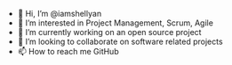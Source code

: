 - 👋 Hi, I’m @iamshellyan
- 👀 I’m interested in Project Management, Scrum, Agile
- 🌱 I’m currently working on an open source project 
- 💞️ I’m looking to collaborate on software related projects
- 📫 How to reach me GitHub

<!---
iamshellyan/iamshellyan is a ✨ special ✨ repository because its `README.md` (this file) appears on your GitHub profile.
You can click the Preview link to take a look at your changes.
--->

